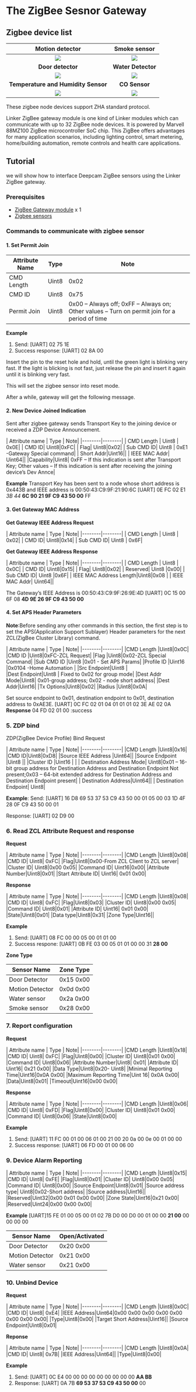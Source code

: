 # The ZigBee Sesnor Gateway

## Zigbee device list

|Motion detector| Smoke sensor|
|:---:|:---:|
|![](http://openhapp.com/wp-content/uploads/2016/04/PIR-250x250.jpg)|![](http://openhapp.com/wp-content/uploads/2016/04/Smoke_sensor-300x300.jpg)|
|**Door detector**|**Water  Detector**|
|![](http://openhapp.com/wp-content/uploads/2016/04/DoorSensor-768x768.png)|![](http://openhapp.com/wp-content/uploads/2016/04/WaterSensor-768x329.jpg)|
|**Temperature and Humidity Sensor**|**CO Sensor**|
|![](http://openhapp.com/wp-content/uploads/2016/04/temperatuer_humidatiy-768x797.png)|![](http://openhapp.com/wp-content/uploads/2016/04/CO-768x769.jpg)|

These zigbee node devices support ZHA standard protocol.

Linker ZigBee gateway module is one kind of Linker modules which can communicate with up to 32 ZigBee node devices. It is powered by Marvell 88MZ100 ZigBee microcontroller SoC chip. This ZigBee offers advantages for many application scenarios, including lighting control, smart metering, home/building automation, remote controls and health care applications.


## Tutorial
we will show how to interface Deepcam ZigBee sensors using the Linker ZigBee gateway.


### Prerequisites

* [ZigBee Gateway module](http://store.cutedigi.com/linker-zigbee-module-for-deepcam-zigbee-sensors/) x 1 
* [Zigbee sensors ](http://openhapp.com/zigbee-sensors/)


### Commands to communicate with zigbee sensor

#### 1. Set Permit Join
|Attribute Name | Type |Note|
|---|---|---|
|CMD Length| Uint8|0x02|
|CMD ID|Uint8|0x75|
|Permit Join|Uint8|0x00 – Always off; 0xFF – Always on; Other values – Turn on permit join for a period of time|


**Example**
1. Send:
[UART] 02 75 1E
2. Success response:
[UART] 02 8A 00

Insert the pin to the reset hole and hold, until the green light is blinking very fast. If the light is blicking is not fast, just release the pin and insert it again until it is blinking very fast.

This will set the zigbee sensor into reset mode.

After a while, gateway will get the following message.

#### 2. New Device Joined Indication
Sent after zigbee gateway sends Transport Key to the joining device or received a ZDP Device Announcement.

| Attribute name | Type | Note|
|--------|--------|
|  CMD Length    |  Uint8 | 0x0E|
| CMD ID| Uint8|0xFC|
| Flag| Uint8|0x02|
| Sub CMD ID| Uint8 | 0xE1 -Gateway Special command|
| Short Addr|Uint16||
| IEEE MAC Addr| Uint64||
|Capability|Uint8| 0xFF – If this indication is sent after Transport Key; Other values – If this indication is sent after receiving the joining device’s Dev Annce|

**Example**
Transport Key has been sent to a node whose short address is 0x443B and IEEE address is 00:50:43:C9:9F:21:90:6C
[UART] 0E FC 02 E1 *3B 44*  **6C 90 21 9F C9 43 50 00** FF



#### 3. Get Gateway MAC Address 

**Get Gateway IEEE Address Request**

| Attribute name | Type | Note|
|--------|--------|
|  CMD Length    |  Uint8 | 0x02|
| CMD ID| Uint8|0x14|
| Sub CMD ID| Uint8 | 0x6F|

**Get Gateway IEEE Address Response**

| Attribute name | Type | Note|
|--------|--------|
|  CMD Length    |  Uint8 | 0x0C|
| CMD ID| Uint8|0x15|
| Flag| Uint8|0x02|
| Reserved| Uint8 |0x00| 
| Sub CMD ID| Uint8 |0x6F| 
| IEEE MAC Address Length|Uint8|0x08 |
| IEEE MAC Addr| Uint64||

The Gateway’s IEEE Address is 00:50:43:C9:9F:26:9E:4D
[UART] 0C 15 00 6F 08 **4D 9E 26 9F C9 43 50 00**


#### 4. Set APS Header Parameters
**Note**:Before sending any other commands in this section, the first step is to set the APS(Application Support Sublayer) Header parameters for the next ZCL(ZigBee Cluster Library) command.

| Attribute name | Type | Note|
|--------|--------|
|CMD Length |Uint8|0x0C|      
|CMD ID     |Uint8|0xFC-ZCL Request| 
|Flag       |Uint8|0x02-ZCL Special Command|
|Sub CMD ID |Uint8    |0x01 - Set APS Params| 
|Profile ID |Uint16    |0x0104 -Home Automation  |
|Src Endpoint|Uint8   |  
|Dest Endpoint|Uint8 | Fixed to 0x02 for group mode| 
|Dest Addr Mode|Uint8| 0x01-group address; 0x02 - node short address|
|Dest Addr|Uint16|
|Tx Options|Uint8|0x02|
|Radius |Uint8|0x0A|

Set source endpoint to 0x01, destination endpoint to 0x01, destination address to 0xAE3E.
[UART] 0C FC 02 01 04 01 01 01 02 3E AE 02 0A
**Response**
04 FD 02 01 00 :success

### 5. ZDP bind
ZDP(ZigBee Device Profile) Bind Request

| Attribute name | Type | Note|
|--------|--------|
|CMD Length |Uint8|0x16|
|CMD ID|Uint8|0xD8|
|Source IEEE Address  |Uint64||
|Source Endpoint |Uint8    || 
|Cluster ID |Uint16    |  |
| Destination Address Mode| Uint8|0x01 – 16-bit group address for Destination Address and Destination Endpoint Not present;0x03 – 64-bit extended address for Destination Address and Destination Endpoint present|
| Destination Address|Uint64||
| Destination Endpoint| Uint8|

**Example**:
Send:
[UART] 16 D8 69 53 37 53 C9 43 50 00 01 05 00 03 1D 4F 28 0F C9 43 50 00 01

Response:
[UART] 02 D9 00

### 6. Read ZCL Attribute Request and response
**Request**

| Attribute name | Type | Note|
|--------|--------|
|CMD Length |Uint8|0x08|
|CMD ID| Uint8| 0xFC|
|Flag|Uint8|0x00-From ZCL Client to ZCL server|
|Cluster ID| Uint8|0x00 0x05|
|Command ID| Uint16|0x00|
|Attribute Number|Uint8|0x01|
|Start Attribute ID| Uint16| 0x01 0x00|

**Response**

| Attribute name | Type | Note|
|--------|--------|
|CMD Length |Uint8|0x08|
|CMD ID| Uint8| 0xFC|
|Flag|Uint8|0x03|
|Cluster ID| Uint8|0x00 0x05|
|Command ID| Uint8|0x01|
|Attribute ID| Uint16| 0x01 0x00|
|State|Uint8|0x01|
|Data type|Uint8|0x31|
|Zone Type|Uint16||

**Example**
1. Send:
[UART] 08 FC 00 00 05 00 01 01 00
2. Success respone:
[UART] 0B FE 03 00 05 01 01 00 00 31 **28 00**

**Zone Type**

| Sensor Name | Zone Type |
|--------|--------|
| Door Detector| 0x15 0x00|
|  Motion Detector  |  0x0d 0x00      |
| Water sensor| 0x2a 0x00|
| Smoke sensor | 0x28 0x00|

### 7. Report configuration

**Request**

| Attribute name | Type | Note|
|--------|--------|
|CMD Length |Uint8|0x18|
|CMD ID| Uint8| 0xFC|
|Flag|Uint8|0x00|
|Cluster ID| Uint8|0x01 0x00|
|Command ID| Uint8|0x06|
|Attribute Number|Uint8| 0x01|
|Attribute ID| Uint16| 0x21 0x00|
|Data Type|Uint8|0x20- Uint8|
|Minimal Reporting Time|Uint16|0x0A 0x00|
|Maximum Reporting Time|Uint 16| 0x0A 0x00|
|Data|Uint8|0x01|
|Timeout|Uint16|0x00 0x00|

**Response**

| Attribute name | Type | Note|
|--------|--------|
|CMD Length |Uint8|0x06|
|CMD ID| Uint8| 0xFD|
|Flag|Uint8|0x00|
|Cluster ID| Uint8|0x01 0x00|
|Command ID| Uint8|0x06|
|State|Uint8|0x00|

**Example**
1. Send:
[UART] 11 FC 00 01 00 06 01 00 21 00 20 0a 00 0e 00 01 00 00
2. Success response:
[UART] 06 FD 00 01 00 06 00

### 9. Device Alarm Reporting

| Attribute name | Type | Note|
|--------|--------|
|CMD Length |Uint8|0x15|
|CMD ID| Uint8| 0xFE|
|Flag|Uint8|0x01|
|Cluster ID| Uint8|0x00 0x05|
|Command ID| Uint8|0x00|
|Source Endpoint|Uint8|0x01|
|Source address type| Uint8|0x02-Short address|
|Source address|Uint16||
|Reserved|Uint32|0x00 0x01 0x00 0x00|
|Zone State|Uint16|0x21 0x00|
|Reserved|Uint24|0x00 0x00 0x00|

**Example**
[UART]15 FE 01 00 05 00 01 02 7B D0 00 D0 00 01 00 00 **21 00** 00 00 00 00

| Sensor Name | Open/Activated |
|--------|--------|
| Door Detector| 0x20 0x00|
| Motion Detector  |  0x21 0x00      |
| Water sensor| 0x21 0x00|

### 10. Unbind Device

**Request**

| Attribute name | Type | Note|
|--------|--------|
|CMD Length |Uint8|0x0C|
|CMD ID| Uint8| 0xE4|
|IEEE Address|Uint64|0x00 0x00 0x00 0x00 0x00 0x00 0x00 0x00|
|Type|Uint8|0x00|
|Target Short Address|Uint16||
|Source Endpoint|Uint8|0x01|

**Reponse**

| Attribute name | Type | Note|
|--------|--------|
|CMD Length |Uint8|0x0A|
|CMD ID| Uint8| 0x7B|
|IEEE Address|Uint64||
|Type|Uint8|0x00|

**Example**
1. Send:
[UART] 0C E4 00 00 00 00 00 00 00 00 00 **AA BB**
2. Response:
[UART] 0A 7B **69 53 37 53 C9 43 50 00** 00





